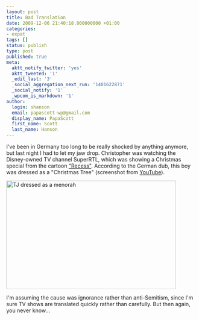 ```yaml
---
layout: post
title: Bad Translation
date: 2009-12-06 21:40:18.000000000 +01:00
categories:
- expat
tags: []
status: publish
type: post
published: true
meta:
  aktt_notify_twitter: 'yes'
  aktt_tweeted: '1'
  _edit_last: '3'
  _social_aggregation_next_run: '1401622871'
  _social_notify: '1'
  _wpcom_is_markdown: '1'
author:
  login: shanson
  email: papascott-wp@gmail.com
  display_name: PapaScott
  first_name: Scott
  last_name: Hanson
---
```

<p>I've been in Germany too long to be really shocked by anything anymore, but last night I had to let my jaw drop. Christopher was watching the Disney-owned TV channel SuperRTL, which was showing a Christmas special from the cartoon <a href="http://en.wikipedia.org/wiki/Recess_(TV_series)">"Recess"</a>. According to the German dub, this boy was dressed as a "Christmas Tree" (screenshot from <a href="http://www.youtube.com/watch?v=IQGJbGeccl8">YouTube</a>).</p>
<p><img src="https://www.papascott.de/wordpress/wp-content/uploads/2009/12/recess_xmas.png" alt="TJ dressed as a menorah" border="0" width="450" height="288" /></p>
<p>I'm assuming the cause was ignorance rather than anti-Semitism, since I'm sure TV shows are translated quickly rather than carefully. But then again, you never know...</p>
